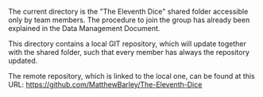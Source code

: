 The current directory is the "The Eleventh Dice" shared folder accessible only by
team members. The procedure to join the group has already been explained in the
Data Management Document.

This directory contains a local GIT repository, which will update together with the
shared folder, such that every member has always the repository updated.

The remote repository, which is linked to the local one, can be found at this URL:
https://github.com/MatthewBarley/The-Eleventh-Dice

